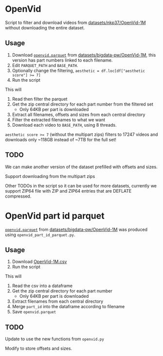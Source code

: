 # OpenVid

Script to filter and download videos from [datasets/nkp37/OpenVid-1M](https://huggingface.co/datasets/nkp37/OpenVid-1M) without downloading the entire dataset.

## Usage

1. Download [`openvid.parquet`](https://huggingface.co/datasets/bigdata-pw/OpenVid-1M/resolve/main/openvid.parquet?download=true) from [datasets/bigdata-pw/OpenVid-1M](https://huggingface.co/datasets/bigdata-pw/OpenVid-1M), this version has part numbers linked to each filename.
2. Edit `PARQUET_PATH` and `BASE_PATH`.
3. Optionally change the filtering, `aesthetic = df.loc[df["aesthetic score"] >= 7]`
4. Run the script

This will
1. Read then filter the parquet
2. Get the zip central directory for each part number from the filtered set
    - Only 64KB per part is downloaded
3. Extract all filenames, offsets and sizes from each central directory
4. Filter the extracted filenames to what we want
5. Download each video to `BASE_PATH`, using 8 threads.

`aesthetic score >= 7` (without the multipart zips) filters to 17247 videos and downloads only ~118GB instead of ~7TB for the full set!

## TODO

We can make another version of the dataset prefilled with offsets and sizes.

Support downloading from the multipart zips

Other TODOs in the script so it can be used for more datasets, currently we support ZIP64 file with ZIP and ZIP64 entries that are DEFLATE compressed.

# OpenVid part id parquet

[`openvid.parquet`](https://huggingface.co/datasets/bigdata-pw/OpenVid-1M/resolve/main/openvid.parquet?download=true) from [datasets/bigdata-pw/OpenVid-1M](https://huggingface.co/datasets/bigdata-pw/OpenVid-1M) was produced using `openvid_part_id_parquet.py`.

## Usage

1. Download [OpenVid-1M.csv](https://huggingface.co/datasets/nkp37/OpenVid-1M/resolve/main/data/train/OpenVid-1M.csv?download=true)
2. Run the script

This will
1. Read the csv into a dataframe
2. Get the zip central directory for each part number 
    - Only 64KB per part is downloaded
3. Extract filenames from each central directory
4. Merge `part_id` into the dataframe according to filename
5. Save `openvid.parquet`

## TODO

Update to use the new functions from `openvid.py`

Modify to store offsets and sizes.
